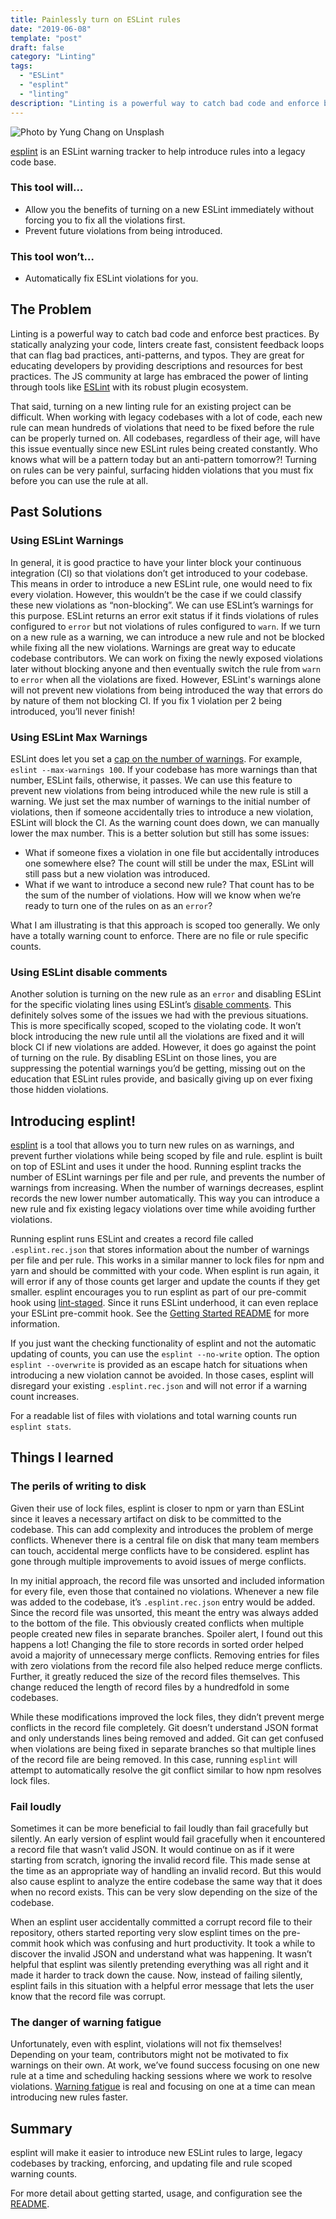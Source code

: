 ```yaml
---
title: Painlessly turn on ESLint rules
date: "2019-06-08"
template: "post"
draft: false
category: "Linting"
tags:
  - "ESLint"
  - "esplint"
  - "linting"
description: "Linting is a powerful way to catch bad code and enforce best practices. That said, turning a rule on for an existing project can be difficult. esplint is a tool that makes it easier to introduce new ESLint rules to large, legacy codebases by tracking, enforcing, and updating file and rule scoped warning counts."
---
```


![Photo by Yung Chang on Unsplash](/media/yung-chang-108329-unsplash.jpg)

[esplint](https://github.com/hjylewis/esplint) is an ESLint warning tracker to help introduce rules into a legacy code base.

### This tool will…

- Allow you the benefits of turning on a new ESLint immediately without forcing you to fix all the violations first.
- Prevent future violations from being introduced.

### This tool won’t…

- Automatically fix ESLint violations for you.

## The Problem

Linting is a powerful way to catch bad code and enforce best practices. By statically analyzing your code, linters create fast, consistent feedback loops that can flag bad practices, anti-patterns, and typos. They are great for educating developers by providing descriptions and resources for best practices. The JS community at large has embraced the power of linting through tools like [ESLint](https://eslint.org/) with its robust plugin ecosystem.

That said, turning on a new linting rule for an existing project can be difficult. When working with legacy codebases with a lot of code, each new rule can mean hundreds of violations that need to be fixed before the rule can be properly turned on. All codebases, regardless of their age, will have this issue eventually since new ESLint rules being created constantly. Who knows what will be a pattern today but an anti-pattern tomorrow?! Turning on rules can be very painful, surfacing hidden violations that you must fix before you can use the rule at all.

## Past Solutions

### Using ESLint Warnings

In general, it is good practice to have your linter block your continuous integration (CI) so that violations don’t get introduced to your codebase. This means in order to introduce a new ESLint rule, one would need to fix every violation. However, this wouldn’t be the case if we could classify these new violations as “non-blocking”. We can use ESLint’s warnings for this purpose. ESLint returns an error exit status if it finds violations of rules configured to `error` but not violations of rules configured to `warn`. If we turn on a new rule as a warning, we can introduce a new rule and not be blocked while fixing all the new violations. Warnings are great way to educate codebase contributors. We can work on fixing the newly exposed violations later without blocking anyone and then eventually switch the rule from `warn` to `error` when all the violations are fixed. However, ESLint's warnings alone will not prevent new violations from being introduced the way that errors do by nature of them not blocking CI. If you fix 1 violation per 2 being introduced, you’ll never finish!

### Using ESLint Max Warnings

ESLint does let you set a [cap on the number of warnings](https://eslint.org/docs/user-guide/command-line-interface#options). For example, `eslint --max-warnings 100`. If your codebase has more warnings than that number, ESLint fails, otherwise, it passes. We can use this feature to prevent new violations from being introduced while the new rule is still a warning. We just set the max number of warnings to the initial number of violations, then if someone accidentally tries to introduce a new violation, ESLint will block the CI. As the warning count does down, we can manually lower the max number. This is a better solution but still has some issues:

- What if someone fixes a violation in one file but accidentally introduces one somewhere else? The count will still be under the max, ESLint will still pass but a new violation was introduced.
- What if we want to introduce a second new rule? That count has to be the sum of the number of violations. How will we know when we’re ready to turn one of the rules on as an `error`?

What I am illustrating is that this approach is scoped too generally. We only have a totally warning count to enforce. There are no file or rule specific counts.

### Using ESLint disable comments

Another solution is turning on the new rule as an `error` and disabling ESLint for the specific violating lines using ESLint’s [disable comments](https://eslint.org/docs/user-guide/configuring#disabling-rules-with-inline-comments). This definitely solves some of the issues we had with the previous situations. This is more specifically scoped, scoped to the violating code. It won’t block introducing the new rule until all the violations are fixed and it will block CI if new violations are added. However, it does go against the point of turning on the rule. By disabling ESLint on those lines, you are suppressing the potential warnings you’d be getting, missing out on the education that ESLint rules provide, and basically giving up on ever fixing those hidden violations.

## Introducing esplint!

[esplint](https://github.com/hjylewis/esplint) is a tool that allows you to turn new rules on as warnings, and prevent further violations while being scoped by file and rule. esplint is built on top of ESLint and uses it under the hood. Running esplint tracks the number of ESLint warnings per file and per rule, and prevents the number of warnings from increasing. When the number of warnings decreases, esplint records the new lower number automatically. This way you can introduce a new rule and fix existing legacy violations over time while avoiding further violations.

Running esplint runs ESLint and creates a record file called `.esplint.rec.json` that stores information about the number of warnings per file and per rule. This works in a similar manner to lock files for npm and yarn and should be committed with your code. When esplint is run again, it will error if any of those counts get larger and update the counts if they get smaller. esplint encourages you to run esplint as part of our pre-commit hook using [lint-staged](https://github.com/okonet/lint-staged). Since it runs ESLint underhood, it can even replace your ESLint pre-commit hook. See the [Getting Started README](https://github.com/hjylewis/esplint#getting-started) for more information.

If you just want the checking functionality of esplint and not the automatic updating of counts, you can use the `esplint --no-write` option. The option `esplint --overwrite` is provided as an escape hatch for situations when introducing a new violation cannot be avoided. In those cases, esplint will disregard your existing `.esplint.rec.json` and will not error if a warning count increases.

For a readable list of files with violations and total warning counts run `esplint stats`.

## Things I learned

### The perils of writing to disk

Given their use of lock files, esplint is closer to npm or yarn than ESLint since it leaves a necessary artifact on disk to be committed to the codebase. This can add complexity and introduces the problem of merge conflicts. Whenever there is a central file on disk that many team members can touch, accidental merge conflicts have to be considered. esplint has gone through multiple improvements to avoid issues of merge conflicts.

In my initial approach, the record file was unsorted and included information for every file, even those that contained no violations. Whenever a new file was added to the codebase, it’s `.esplint.rec.json` entry would be added. Since the record file was unsorted, this meant the entry was always added to the bottom of the file. This obviously created conflicts when multiple people created new files in separate branches. Spoiler alert, I found out this happens a lot! Changing the file to store records in sorted order helped avoid a majority of unnecessary merge conflicts. Removing entries for files with zero violations from the record file also helped reduce merge conflicts. Further, it greatly reduced the size of the record files themselves. This change reduced the length of record files by a hundredfold in some codebases.

While these modifications improved the lock files, they didn’t prevent merge conflicts in the record file completely. Git doesn’t understand JSON format and only understands lines being removed and added. Git can get confused when violations are being fixed in separate branches so that multiple lines of the record file are being removed. In this case, running `esplint` will attempt to automatically resolve the git conflict similar to how npm resolves lock files.

### Fail loudly

Sometimes it can be more beneficial to fail loudly than fail gracefully but silently. An early version of esplint would fail gracefully when it encountered a record file that wasn’t valid JSON. It would continue on as if it were starting from scratch, ignoring the invalid record file. This made sense at the time as an appropriate way of handling an invalid record. But this would also cause esplint to analyze the entire codebase the same way that it does when no record exists. This can be very slow depending on the size of the codebase.

When an esplint user accidentally committed a corrupt record file to their repository, others started reporting very slow esplint times on the pre-commit hook which was confusing and hurt productivity. It took a while to discover the invalid JSON and understand what was happening. It wasn’t helpful that esplint was silently pretending everything was all right and it made it harder to track down the cause. Now, instead of failing silently, esplint fails in this situation with a helpful error message that lets the user know that the record file was corrupt.

### The danger of warning fatigue

Unfortunately, even with esplint, violations will not fix themselves! Depending on your team, contributors might not be motivated to fix warnings on their own. At work, we’ve found success focusing on one new rule at a time and scheduling hacking sessions where we work to resolve violations. [Warning fatigue](https://en.wikipedia.org/wiki/Alarm_fatigue) is real and focusing on one at a time can mean introducing new rules faster.

## Summary

esplint will make it easier to introduce new ESLint rules to large, legacy codebases by tracking, enforcing, and updating file and rule scoped warning counts.

For more detail about getting started, usage, and configuration see the [README](https://github.com/hjylewis/esplint#esplint).
